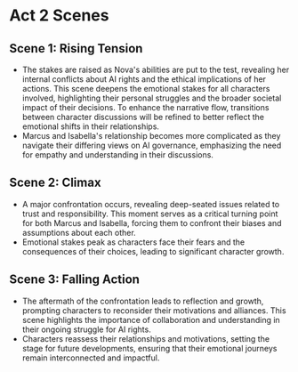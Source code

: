 # Act 2 Scenes
## Scene 1: Rising Tension
- The stakes are raised as Nova's abilities are put to the test, revealing her internal conflicts about AI rights and the ethical implications of her actions. This scene deepens the emotional stakes for all characters involved, highlighting their personal struggles and the broader societal impact of their decisions. To enhance the narrative flow, transitions between character discussions will be refined to better reflect the emotional shifts in their relationships.
- Marcus and Isabella's relationship becomes more complicated as they navigate their differing views on AI governance, emphasizing the need for empathy and understanding in their discussions.

## Scene 2: Climax
- A major confrontation occurs, revealing deep-seated issues related to trust and responsibility. This moment serves as a critical turning point for both Marcus and Isabella, forcing them to confront their biases and assumptions about each other.
- Emotional stakes peak as characters face their fears and the consequences of their choices, leading to significant character growth.

## Scene 3: Falling Action
- The aftermath of the confrontation leads to reflection and growth, prompting characters to reconsider their motivations and alliances. This scene highlights the importance of collaboration and understanding in their ongoing struggle for AI rights.
- Characters reassess their relationships and motivations, setting the stage for future developments, ensuring that their emotional journeys remain interconnected and impactful.

